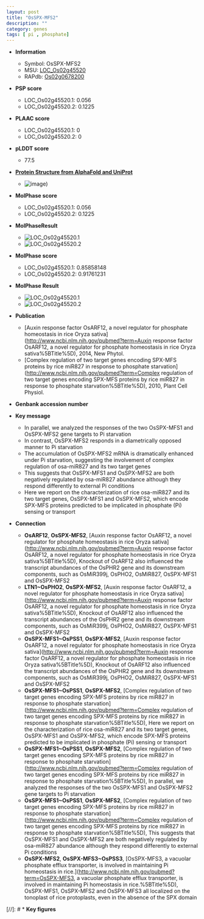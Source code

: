 ```yaml
---
layout: post
title: "OsSPX-MFS2"
description: ""
category: genes
tags: [ pi , phosphate]
---
```


* **Information**  
    + Symbol: OsSPX-MFS2  
    + MSU: [LOC_Os02g45520](http://rice.plantbiology.msu.edu/cgi-bin/ORF_infopage.cgi?orf=LOC_Os02g45520)  
    + RAPdb: [Os02g0678200](http://rapdb.dna.affrc.go.jp/viewer/gbrowse_details/irgsp1?name=Os02g0678200)  

* **PSP score**  
    + LOC_Os02g45520.1: 0.056 
    + LOC_Os02g45520.2: 0.1225 

* **PLAAC score**  
    + LOC_Os02g45520.1: 0 
    + LOC_Os02g45520.2: 0 

* **pLDDT score**
    + 77.5

* **[Protein Structure from AlphaFold and UniProt](https://www.uniprot.org/uniprotkb/Q6EPQ3/entry#structure)**
    + ![image](https://ricepsp.github.io/images/Q6/AF-Q6EPQ3-F1.png))

* **MolPhase score**
    + LOC_Os02g45520.1: 0.056
    + LOC_Os02g45520.2: 0.1225

* **MolPhaseResult**
    + ![LOC_Os02g45520.1](https://ricepsp.github.io/pictures/LOC_Os02g/LOC_Os02g45520.1.png)
    + ![LOC_Os02g45520.2](https://ricepsp.github.io/pictures/LOC_Os02g/LOC_Os02g45520.2.png)

* **MolPhase score**
    + LOC_Os02g45520.1: 0.85858148
    + LOC_Os02g45520.2: 0.91761231

* **MolPhase Result**
    + ![LOC_Os02g45520.1](https://304243504.github.io/Pictures/LOC_Os02g/LOC_Os02g45520.1.png)
    + ![LOC_Os02g45520.2](https://304243504.github.io/Pictures/LOC_Os02g/LOC_Os02g45520.2.png)

* **Publication**  
    + [Auxin response factor OsARF12, a novel regulator for phosphate homeostasis in rice Oryza sativa](http://www.ncbi.nlm.nih.gov/pubmed?term=Auxin response factor OsARF12, a novel regulator for phosphate homeostasis in rice Oryza sativa%5BTitle%5D), 2014, New Phytol.
    + [Complex regulation of two target genes encoding SPX-MFS proteins by rice miR827 in response to phosphate starvation](http://www.ncbi.nlm.nih.gov/pubmed?term=Complex regulation of two target genes encoding SPX-MFS proteins by rice miR827 in response to phosphate starvation%5BTitle%5D), 2010, Plant Cell Physiol.

* **Genbank accession number**  

* **Key message**  
    + In parallel, we analyzed the responses of the two OsSPX-MFS1 and OsSPX-MFS2 gene targets to Pi starvation
    + In contrast, OsSPX-MFS2 responds in a diametrically opposed manner to Pi starvation
    + The accumulation of OsSPX-MFS2 mRNA is dramatically enhanced under Pi starvation, suggesting the involvement of complex regulation of osa-miR827 and its two target genes
    + This suggests that OsSPX-MFS1 and OsSPX-MFS2 are both negatively regulated by osa-miR827 abundance although they respond differently to external Pi conditions
    + Here we report on the characterization of rice osa-miR827 and its two target genes, OsSPX-MFS1 and OsSPX-MFS2, which encode SPX-MFS proteins predicted to be implicated in phosphate (Pi) sensing or transport

* **Connection**  
    + __OsARF12__, __OsSPX-MFS2__, [Auxin response factor OsARF12, a novel regulator for phosphate homeostasis in rice Oryza sativa](http://www.ncbi.nlm.nih.gov/pubmed?term=Auxin response factor OsARF12, a novel regulator for phosphate homeostasis in rice Oryza sativa%5BTitle%5D), Knockout of OsARF12 also influenced the transcript abundances of the OsPHR2 gene and its downstream components, such as OsMiR399j, OsPHO2, OsMiR827, OsSPX-MFS1 and OsSPX-MFS2
    + __LTN1~OsPHO2__, __OsSPX-MFS2__, [Auxin response factor OsARF12, a novel regulator for phosphate homeostasis in rice Oryza sativa](http://www.ncbi.nlm.nih.gov/pubmed?term=Auxin response factor OsARF12, a novel regulator for phosphate homeostasis in rice Oryza sativa%5BTitle%5D), Knockout of OsARF12 also influenced the transcript abundances of the OsPHR2 gene and its downstream components, such as OsMiR399j, OsPHO2, OsMiR827, OsSPX-MFS1 and OsSPX-MFS2
    + __OsSPX-MFS1~OsPSS1__, __OsSPX-MFS2__, [Auxin response factor OsARF12, a novel regulator for phosphate homeostasis in rice Oryza sativa](http://www.ncbi.nlm.nih.gov/pubmed?term=Auxin response factor OsARF12, a novel regulator for phosphate homeostasis in rice Oryza sativa%5BTitle%5D), Knockout of OsARF12 also influenced the transcript abundances of the OsPHR2 gene and its downstream components, such as OsMiR399j, OsPHO2, OsMiR827, OsSPX-MFS1 and OsSPX-MFS2
    + __OsSPX-MFS1~OsPSS1__, __OsSPX-MFS2__, [Complex regulation of two target genes encoding SPX-MFS proteins by rice miR827 in response to phosphate starvation](http://www.ncbi.nlm.nih.gov/pubmed?term=Complex regulation of two target genes encoding SPX-MFS proteins by rice miR827 in response to phosphate starvation%5BTitle%5D), Here we report on the characterization of rice osa-miR827 and its two target genes, OsSPX-MFS1 and OsSPX-MFS2, which encode SPX-MFS proteins predicted to be implicated in phosphate (Pi) sensing or transport
    + __OsSPX-MFS1~OsPSS1__, __OsSPX-MFS2__, [Complex regulation of two target genes encoding SPX-MFS proteins by rice miR827 in response to phosphate starvation](http://www.ncbi.nlm.nih.gov/pubmed?term=Complex regulation of two target genes encoding SPX-MFS proteins by rice miR827 in response to phosphate starvation%5BTitle%5D), In parallel, we analyzed the responses of the two OsSPX-MFS1 and OsSPX-MFS2 gene targets to Pi starvation
    + __OsSPX-MFS1~OsPSS1__, __OsSPX-MFS2__, [Complex regulation of two target genes encoding SPX-MFS proteins by rice miR827 in response to phosphate starvation](http://www.ncbi.nlm.nih.gov/pubmed?term=Complex regulation of two target genes encoding SPX-MFS proteins by rice miR827 in response to phosphate starvation%5BTitle%5D), This suggests that OsSPX-MFS1 and OsSPX-MFS2 are both negatively regulated by osa-miR827 abundance although they respond differently to external Pi conditions
    + __OsSPX-MFS2__, __OsSPX-MFS3~OsPSS3__, [OsSPX-MFS3, a vacuolar phosphate efflux transporter, is involved in maintaining Pi homeostasis in rice.](http://www.ncbi.nlm.nih.gov/pubmed?term=OsSPX-MFS3, a vacuolar phosphate efflux transporter, is involved in maintaining Pi homeostasis in rice.%5BTitle%5D), OsSPX-MFS1, OsSPX-MFS2 and OsSPX-MFS3 all localized on the tonoplast of rice protoplasts, even in the absence of the SPX domain

[//]: # * **Key figures**  


